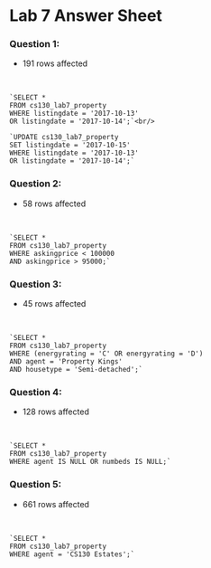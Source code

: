 # Lab 7 Answer Sheet

### Question 1:
- 191 rows affected 
<br />

    `SELECT *
    FROM cs130_lab7_property
    WHERE listingdate = '2017-10-13'
    OR listingdate = '2017-10-14';`<br/>

    `UPDATE cs130_lab7_property
    SET listingdate = '2017-10-15'
    WHERE listingdate = '2017-10-13'
    OR listingdate = '2017-10-14';`

### Question 2:
- 58 rows affected
<br/>

    `SELECT *
    FROM cs130_lab7_property
    WHERE askingprice < 100000
    AND askingprice > 95000;`

### Question 3:
- 45 rows affected
<br/>

    `SELECT *
    FROM cs130_lab7_property
    WHERE (energyrating = 'C' OR energyrating = 'D')
    AND agent = 'Property Kings'
    AND housetype = 'Semi-detached';`

### Question 4:
- 128 rows affected
<br/>

    `SELECT *
    FROM cs130_lab7_property
    WHERE agent IS NULL OR numbeds IS NULL;`

### Question 5:
- 661 rows affected
<br/>

    `SELECT *
    FROM cs130_lab7_property
    WHERE agent = 'CS130 Estates';`
